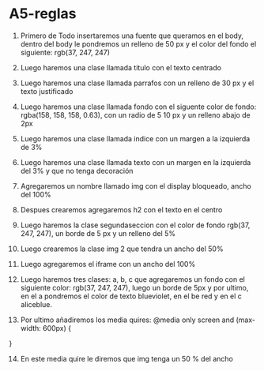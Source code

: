 # A5-reglas

1. Primero de Todo insertaremos una fuente que queramos en el body, dentro del body le pondremos un relleno de 50 px y el color del fondo el siguiente: rgb(37, 247, 247)

2. Luego haremos una clase llamada titulo con el texto centrado

3. Luego haremos una clase llamada parrafos con un relleno de 30 px y el texto justificado

4. Luego haremos una clase llamada fondo con el siguente color de fondo: rgba(158, 158, 158, 0.63), con un radio de 5 10 px y un relleno abajo  de 2px

5. Luego haremos una clase llamada indice con un margen a la izquierda de 3%

6. Luego haremos una clase llamada texto con un margen en la izquierda del 3% y que no tenga decoración 

7. Agregaremos un nombre llamado img con el display bloqueado, ancho del 100%

8. Despues crearemos agregaremos h2 con el texto en el centro

9. Luego haremos la clase segundaseccion con el color de fondo rgb(37, 247, 247), un borde de 5 px y un relleno del 5%

10. Luego crearemos la clase img 2 que tendra un ancho del 50%

11. Luego agregaremos el iframe con un ancho del 100%

12. Luego haremos tres clases: a, b, c que agregaremos un fondo con el siguiente color: rgb(37, 247, 247), luego un borde de 5px y por ultimo, en el a pondremos el color de texto blueviolet, en el be red y en el c aliceblue.

13. Por ultimo añadiremos los media quires: @media only screen and (max-width: 600px) {
  
  }

14. En este media quire le diremos que img tenga un 50 % del ancho 

